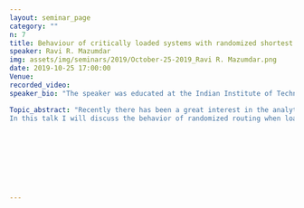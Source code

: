 ```yaml
---
layout: seminar_page
category: ""
n: 7
title: Behaviour of critically loaded systems with randomized shortest queue routing
speaker: Ravi R. Mazumdar
img: assets/img/seminars/2019/October-25-2019_Ravi R. Mazumdar.png
date: 2019-10-25 17:00:00 
Venue:
recorded_video: 
speaker_bio: "The speaker was educated at the Indian Institute of Technology, Bombay (B.Tech, 1977), Imperial College, London (MSc, DIC, 1978) and obtained his PhD in Control Theory under A. V. Balakrishnan at UCLA in 1983. He is currently a University Research Chair Professor in the Dept. of ECE at the University of Waterloo, Ont., Canada where he has been since September 2004. Prior to this he was Professor of ECE at Purdue University, West Lafayette, USA. Since 2012 he is a D.J. Gandhi Distinguished Visiting Professor at the Indian Institute of Technology, Bombay, India. He is a Fellow of the IEEE and the Royal Statistical Society. He is a recipient of the INFOCOM 2006 Best Paper Award, the ITC-27 2015 Best Paper Award, the Performance 2015 Best Paper Award and was runner-up for the Best Paper Award at INFOCOM 1998. Since May 2019 he is an Adjunct Professor at TIFR, Mumbai. His research interests are in stochastic modelling and analysis applied to complex networks and systems and in issues of network science."

Topic_abstract: "Recently there has been a great interest in the analytic understanding of the behavior of large server systems with randomized routing. The work of Vvedenskaya and Dobrushin in Russia and Mitzenmacher in the USA first brought to light the fact that randomized routing to large number of parallel servers based on the shortest of d sampled servers achieves delay performance that is close to the optimal delay performance when Join the Shortest Queue (JSQ) routing is used. These results have been extended to other models of interest such as processor sharing and loss models in the heterogeneous setting by Mukhopadhyay and Mazumdar, Yi and Srikant, Mukherjee and Borst, etc. The approach is via a mean-field analysis. In recent work with Vasantam we showed that the insensitivity properties of processor sharing and loss models continues to hold for the fixed points of the mean field.
In this talk I will discuss the behavior of randomized routing when loads are close to critical, in the so-called Halfin-Whitt regime. For loss models this regime is of interest due to a phase change in blocking behavior and so it is important to understand the blocking behavior with heavy loads. We approach this issue by studying the fluctuations of the empirical distributions around the mean-field. We obtain FCLT results for both the transient and stationary behaviour. This allows us not only to obtain approximations for nite sized systems but yields information on the convergence rates of the empirical distribution to the fixed point of the mean-field.This work with Thirupathiah Vasantam (Waterloo)."









---
```


